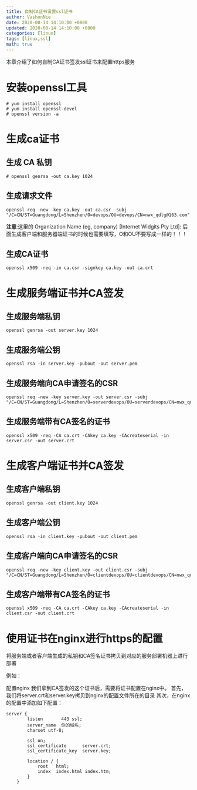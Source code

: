 ```yaml
---
title: 自制CA证书设置ssl证书
author: VashonNie
date: 2020-08-14 14:10:00 +0800
updated: 2020-08-14 14:10:00 +0800
categories: [linux]
tags: [linux,ssl]
math: true
---
```


本章介绍了如何自制CA证书签发ssl证书来配置https服务

# 安装openssl工具

```
# yum install openssl
# yum install openssl-devel
# openssl version -a
```
# 生成ca证书

## 生成 CA 私钥

```
# openssl genrsa -out ca.key 1024
```

## 生成请求文件

```
openssl req -new -key ca.key -out ca.csr -subj "/C=CN/ST=Guangdong/L=Shenzhen/O=devops/OU=devops/CN=nwx_qdlg@163.com" 
```
**注意**:这里的 Organization Name (eg, company) [Internet Widgits Pty Ltd]: 后面生成客户端和服务器端证书的时候也需要填写，O和OU不要写成一样的！！！

## 生成CA证书

```
openssl x509 -req -in ca.csr -signkey ca.key -out ca.crt
```

# 生成服务端证书并CA签发

## 生成服务端私钥

```
openssl genrsa -out server.key 1024
```

## 生成服务端公钥
```
openssl rsa -in server.key -pubout -out server.pem
```

## 生成服务端向CA申请签名的CSR
```
openssl req -new -key server.key -out server.csr -subj "/C=CN/ST=Guangdong/L=Shenzhen/O=serverdevops/OU=serverdevops/CN=nwx_qdlg@163.com"
```

## 生成服务端带有CA签名的证书
```
openssl x509 -req -CA ca.crt -CAkey ca.key -CAcreateserial -in server.csr -out server.crt
```

# 生成客户端证书并CA签发

## 生成客户端私钥

```
openssl genrsa -out client.key 1024
```

## 生成客户端公钥

```
openssl rsa -in client.key -pubout -out client.pem
```

## 生成客户端向CA申请签名的CSR

```
openssl req -new -key client.key -out client.csr -subj "/C=CN/ST=Guangdong/L=Shenzhen/O=clientdevops/OU=clientdevops/CN=nwx_qdlg@163.com"
```

## 生成客户端带有CA签名的证书

```
openssl x509 -req -CA ca.crt -CAkey ca.key -CAcreateserial -in client.csr -out client.crt
```

# 使用证书在nginx进行https的配置
将服务端或者客户端生成的私钥和CA签名证书拷贝到对应的服务部署机器上进行部署

例如：

配置nginx 我们拿到CA签发的这个证书后，需要将证书配置在nginx中。 首先，我们将server.crt和server.key拷贝到nginx的配置文件所在的目录 其次，在nginx的配置中添加如下配置：

```
server {
        listen       443 ssl;
        server_name  你的域名;
        charset utf-8;

        ssl on;
        ssl_certificate      server.crt;
        ssl_certificate_key  server.key;

        location / {
            root   html;
            index  index.html index.htm;
        }
    }
```